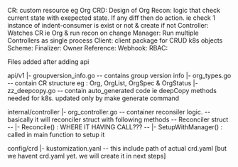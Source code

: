 CR: custom resource eg Org
CRD: Design of Org
Recon: logic that check current state with exepected state. If any diff then do action. ie check 1 instance of indent-consumer is exist or not & create if not
Controller: Watches CR ie Org & run recon on change
Manager: Run multiple Controllers as single process
Client: client package for CRUD k8s objects
Scheme:
Finalizer: 
Owner Reference: 
Webhook:
RBAC:


Files added after adding api

api/v1
|- groupversion_info.go -- contains group version info
|- org_types.go         -- contain CR structure eg : Org, OrgList, OrgSpec & OrgStatus
|- zz_deepcopy.go       -- contain auto_generated code ie deepCopy methods needed for k8s.  updated only by make generate command

internal/controller
|- org_controller.go    -- container reconsiler logic. 
    -- basically it will reconciler struct with following methods
    -- Reconciler struct
    --  |- Reconcile() : WHERE IT HAVING CALL???
    --  |- SetupWithManager() : called in main function to setup it

config/crd
|- kustomization.yanl -- this include path of actual crd.yaml  [but we havent crd.yaml yet. we will create it in next steps]


